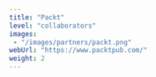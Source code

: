 ```yaml
---
title: "Packt"
level: "collaborators"
images:
 - "/images/partners/packt.png"
webUrl: "https://www.packtpub.com/"
weight: 2
---
```



